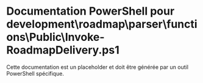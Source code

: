 # Documentation PowerShell pour development\roadmap\parser\functions\Public\Invoke-RoadmapDelivery.ps1

Cette documentation est un placeholder et doit être générée par un outil PowerShell spécifique.
